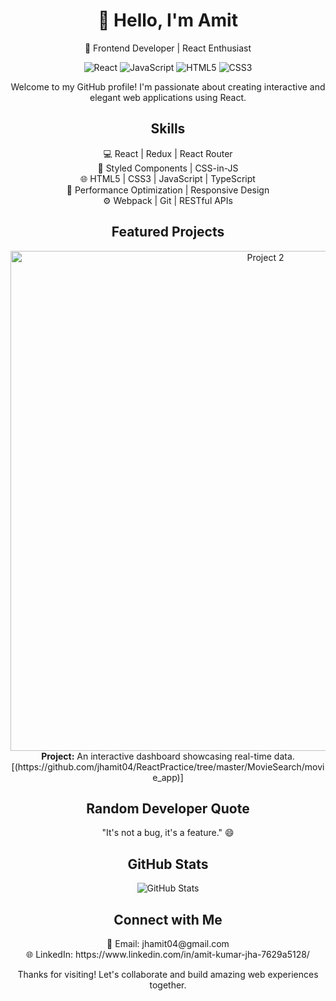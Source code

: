 <!-- Header -->
<h1 align="center">👋 Hello, I'm Amit</h1>
<p align="center">🚀 Frontend Developer | React Enthusiast</p>

<!-- Badges/Icons -->
<p align="center">
  <img src="https://img.shields.io/badge/-React-61DAFB?style=for-the-badge&logo=react&logoColor=white" alt="React">
  <img src="https://img.shields.io/badge/-JavaScript-F7DF1E?style=for-the-badge&logo=javascript&logoColor=black" alt="JavaScript">
  <img src="https://img.shields.io/badge/-HTML5-E34F26?style=for-the-badge&logo=html5&logoColor=white" alt="HTML5">
  <img src="https://img.shields.io/badge/-CSS3-1572B6?style=for-the-badge&logo=css3&logoColor=white" alt="CSS3">
</p>

<!-- Introduction -->
<p align="center">
  Welcome to my GitHub profile! I'm passionate about creating interactive and elegant web applications using React.
</p>

<!-- Skills -->
<h2 align="center">Skills</h2>
<p align="center">
  💻 React | Redux | React Router <br>
  🎨 Styled Components | CSS-in-JS <br>
  🌐 HTML5 | CSS3 | JavaScript | TypeScript <br>
  🚀 Performance Optimization | Responsive Design <br>
  ⚙️ Webpack | Git | RESTful APIs
</p>

<!-- Featured Projects -->
<h2 align="center">Featured Projects</h2>


<!-- Project 2 -->
<p align="center">
  <a href="link-to-project">
    <img src="(https://github.com/jhamit04/image/blob/main/Screenshot%202023-09-10%20233648.png)" alt="Project 2" width="800px">
  </a>
  <br>
  <strong>Project:</strong> An interactive dashboard showcasing real-time data. [(https://github.com/jhamit04/ReactPractice/tree/master/MovieSearch/movie_app)]
</p>

<!-- Developer Quote -->
<h2 align="center">Random Developer Quote</h2>
<p align="center">
  "It's not a bug, it's a feature." 😄
</p>

<!-- GitHub Stats -->
<h2 align="center">GitHub Stats</h2>
<p align="center">
  <img src="https://github-readme-stats.vercel.app/api?username=jhamit04&show_icons=true&theme=dark" alt="GitHub Stats">
</p>

<!-- Contact Information -->
<h2 align="center">Connect with Me</h2>
<p align="center">
  📧 Email: jhamit04@gmail.com <br>
  🌐 LinkedIn: https://www.linkedin.com/in/amit-kumar-jha-7629a5128/ <br>
</p>

<!-- Footer -->
<p align="center">
  Thanks for visiting! Let's collaborate and build amazing web experiences together.
</p>

